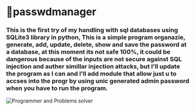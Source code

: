 # __🦅passwdmanager__

### This is the first try of my handling with sql databases using SQLite3 library in python, This is a simple program organazie, generate, add, update, delete, show and save the password at a database, at this moment its not safe 100%, it could be dangerous because of the inputs are not secure against SQL injection and auther simillar injection attacks, but I'll update the program as I can and I'll add module that allow just u to accses into the progr by using unic generated admin password when you have to run the program.


![Programmer and Problems solver](https://raw.githubusercontent.com/hamza07-w/passwdmanager/main/exmpl.jpg)

